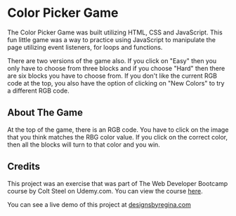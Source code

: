 # Color Picker Game

The Color Picker Game was built utilizing HTML, CSS and JavaScript. This fun little game was a way to practice using JavaScript to manipulate the page utilizing event listeners, for loops and functions.

There are two versions of the game also. If you click on "Easy" then you only have to choose from three blocks and if you choose "Hard" then there are six blocks you have to choose from. If you don't like the current RGB code at the top, you also have the option of clicking on "New Colors" to try a different RGB code.

## About The Game

At the top of the game, there is an RGB code. You have to click on the image that you think matches the RBG color value. If you click on the correct color, then all the blocks will turn to that color and you win. 

## Credits

This project was an exercise that was part of The Web Developer Bootcamp course by Colt Steel on Udemy.com. You can view the course [here](https://www.udemy.com/the-web-developer-bootcamp/learn/v4/overview). 

You can see a live demo of this project at [designsbyregina.com](http://designsbyregina.com/projects/colorpicker/colorgame.html)

